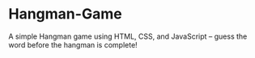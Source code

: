 # Hangman-Game
A simple Hangman game using HTML, CSS, and JavaScript – guess the word before the hangman is complete!
